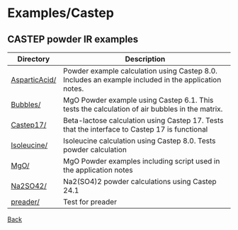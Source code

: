 # Examples/Castep
## CASTEP powder IR examples


| **Directory**    | **Description**                                                  |
| -----------------| ---------------------------------------------------------------- |
| [AsparticAcid/](./AsparticAcid/README.md) | Powder example calculation using Castep 8.0.  Includes an example included in the application notes.|
| [Bubbles/](./Bubbles/README.md) | MgO Powder example using Castep 6.1.  This tests the calculation of air bubbles in the matrix.|
| [Castep17/](./Castep17/README.md) | Beta-lactose calculation using Castep 17.  Tests that the interface to Castep 17 is functional|
| [Isoleucine/](./Isoleucine/README.md) | Isoleucine calculation using Castep 8.0.  Tests powder calculation|
| [MgO/](./MgO/README.md) | MgO Powder examples including script used in the application notes|
| [Na2SO42/](./Na2SO42/README.md) | Na2(SO4)2 powder calculations using Castep 24.1|
| [preader/](./preader/README.md) | Test for preader|

[Back](..)
